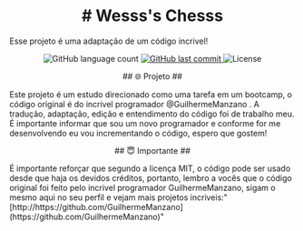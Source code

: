 <h1 align="center">
# Wesss's Chesss
</h1>
Esse projeto é uma adaptação de um código incrivel!
<p align="center">
  <img alt="GitHub language count" src="https://img.shields.io/github/languages/count/GuilhermeManzano/chess-system-java">
   <a href="https://github.com/GuilhermeManzano/projeto-base-conhecimento/master">
    <img alt="GitHub last commit" src="https://img.shields.io/github/last-commit/Wesleykfg/WesssChesss/main?color=WesssChess&label=Ultimo%20Commit&logo=WesssChess&logoColor=WesssChess">
  </a>
 <img alt="License" src="https://img.shields.io/badge/license-MIT-brightgreen">
</p>
<p align="center">
## 🌐 Projeto ##
</p>
Este projeto é um estudo direcionado como uma tarefa em um bootcamp, o código original é do incrivel programador @GuilhermeManzano . A tradução, adaptação, edição e entendimento do código foi de trabalho meu. É importante informar que sou um novo programador e conforme for me desenvolvendo eu vou incrementando o código, espero que gostem!
</p>
<p align="center">
## 😇 Importante ##
</p>
É importante reforçar que segundo a licença MIT, o código pode ser usado desde que haja os devidos créditos, portanto, lembro a vocês que o código original foi feito pelo incrivel programador GuilhermeManzano, sigam o mesmo aqui no seu perfil e vejam mais projetos incriveis:"[http://https://github.com/GuilhermeManzano](https://github.com/GuilhermeManzano)"
